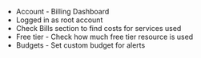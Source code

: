 * Account - Billing Dashboard
* Logged in as root account
* Check Bills section to find costs for services used
* Free tier - Check how much free tier resource is used
* Budgets - Set custom budget for alerts
